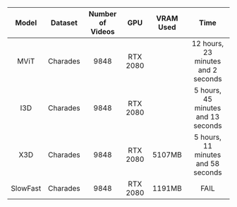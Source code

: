 |   Model  	|  Dataset 	| Number of Videos 	|    GPU   	| VRAM Used 	|                Time                	|
|:--------:	|:--------:	|:----------------:	|:--------:	|:---------:	|:----------------------------------:	|
|   MViT   	| Charades 	|       9848       	| RTX 2080 	|           	| 12 hours, 23 minutes and 2 seconds 	|
|    I3D   	| Charades 	|       9848       	| RTX 2080 	|           	| 5 hours, 45 minutes and 13 seconds 	|
|    X3D   	| Charades 	|       9848       	| RTX 2080 	| 5107MB    	| 5 hours, 11 minutes and 58 seconds 	|
| SlowFast 	| Charades 	|       9848       	| RTX 2080 	| 1191MB    	| FAIL                                 	|